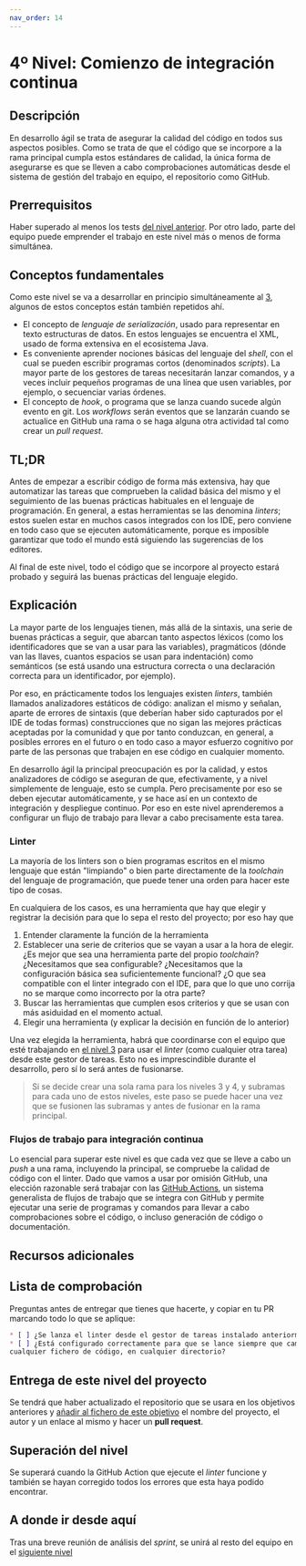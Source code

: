 ```yaml
---
nav_order: 14
---
```


# 4º Nivel: Comienzo de integración continua

## Descripción

En desarrollo ágil se trata de asegurar la calidad del código en todos sus
aspectos posibles. Como se trata de que el código que se incorpore a la rama
principal cumpla estos estándares de calidad, la única forma de asegurarse es
que se lleven a cabo comprobaciones automáticas desde el sistema de gestión del
trabajo en equipo, el repositorio como GitHub.

## Prerrequisitos

Haber superado al menos los tests [del nivel anterior](3.Automatizar.md). Por
otro lado, parte del equipo puede emprender el trabajo en este nivel más o menos
de forma simultánea.

## Conceptos fundamentales

Como este nivel se va a desarrollar en principio simultáneamente al
[3](3.Automatizar.md), algunos de estos conceptos están también repetidos ahí.

* El concepto de *lenguaje de serialización*, usado para representar en texto
  estructuras de datos. En estos lenguajes se encuentra el XML, usado de forma
  extensiva en el ecosistema Java.
* Es conveniente aprender nociones básicas del lenguaje del *shell*, con el cual
  se pueden escribir programas cortos (denominados *scripts*). La mayor parte de
  los gestores de tareas necesitarán lanzar comandos, y a veces incluir pequeños
  programas de una línea que usen variables, por ejemplo, o secuenciar varias
  órdenes.
* El concepto de *hook*, o programa que se lanza cuando sucede algún evento en
  git. Los *workflows* serán eventos que se lanzarán cuando se actualice en
  GitHub una rama o se haga alguna otra actividad tal como crear un *pull
  request*.


## TL;DR

Antes de empezar a escribir código de forma más extensiva, hay que automatizar
las tareas que comprueben la calidad básica del mismo y el seguimiento de las
buenas prácticas habituales en el lenguaje de programación. En general, a estas
herramientas se las denomina *linters*; estos suelen estar en muchos casos
integrados con los IDE, pero conviene en todo caso que se ejecuten
automáticamente, porque es imposible garantizar que todo el mundo está siguiendo
las sugerencias de los editores.

Al final de este nivel, todo el código que se incorpore al proyecto estará
probado y seguirá las buenas prácticas del lenguaje elegido.

## Explicación

La mayor parte de los lenguajes tienen, más allá de la sintaxis, una serie de
buenas prácticas a seguir, que abarcan tanto aspectos léxicos (como los
identificadores que se van a usar para las variables), pragmáticos (dónde
van las llaves, cuantos espacios se usan para indentación) como semánticos (se
está usando una estructura correcta o una declaración correcta para un
identificador, por ejemplo).

Por eso, en prácticamente todos los lenguajes existen *linters*, también
llamados analizadores estáticos de código: analizan el mismo y señalan, aparte
de errores de sintaxis (que deberían haber sido capturados por el IDE de todas
formas) construcciones que no sigan las mejores prácticas aceptadas por la
comunidad y que por tanto conduzcan, en general, a posibles errores en el futuro
o en todo caso a mayor esfuerzo cognitivo por parte de las personas que trabajen
en ese código en cualquier momento.

En desarrollo ágil la principal preocupación es por la calidad, y estos
analizadores de código se aseguran de que, efectivamente, y a nivel simplemente
de lenguaje, esto se cumpla. Pero precisamente por eso se deben ejecutar
automáticamente, y se hace así en un contexto de integración y despliegue
continuo. Por eso en este nivel aprenderemos a configurar un flujo de trabajo
para llevar a cabo precisamente esta tarea.

### Linter

La mayoría de los linters son o bien programas escritos en el mismo lenguaje que
están "limpiando" o bien parte directamente de la *toolchain* del lenguaje de
programación, que puede tener una orden para hacer este tipo de cosas.

En cualquiera de los casos, es una herramienta que hay que elegir y registrar la
decisión para que lo sepa el resto del proyecto; por eso hay que

1. Entender claramente la función de la herramienta
2. Establecer una serie de criterios que se vayan a usar a la hora de
   elegir. ¿Es mejor que sea una herramienta parte del propio *toolchain*?
   ¿Necesitamos que sea configurable? ¿Necesitamos que la configuración básica
   sea suficientemente funcional? ¿O que sea compatible con el linter integrado
   con el IDE, para que lo que uno corrija no se marque como incorrecto por la
   otra parte?
3. Buscar las herramientas que cumplen esos criterios y que se usan con más
   asiduidad en el momento actual.
4. Elegir una herramienta (y explicar la decisión en función de lo anterior)

Una vez elegida la herramienta, habrá que coordinarse con el equipo que esté
trabajando en [el nivel 3](3.Automatizar.md) para usar el *linter* (como
cualquier otra tarea) desde este gestor de tareas. Esto no es imprescindible
durante el desarrollo, pero sí lo será antes de fusionarse.

> Si se decide crear una sola rama para los niveles 3 y 4, y subramas para cada
> uno de estos niveles, este paso se puede hacer una vez que se fusionen las
> subramas y antes de fusionar en la rama principal.

### Flujos de trabajo para integración continua

Lo esencial para superar este nivel es que cada vez que se lleve a cabo un
*push* a una rama, incluyendo la principal, se compruebe la calidad de código
con el linter. Dado que vamos a usar por omisión GitHub, una elección razonable
será trabajar con las [GitHub Actions](https://github.com/features/actions), un
sistema generalista de flujos de trabajo que se integra con GitHub y permite
ejecutar una serie de programas y comandos para llevar a cabo comprobaciones
sobre el código, o incluso generación de código o documentación.

## Recursos adicionales

## Lista de comprobación

Preguntas antes de entregar que tienes que hacerte, y copiar en tu PR marcando
todo lo que se aplique:

```markdown
* [ ] ¿Se lanza el linter desde el gestor de tareas instalado anteriormente?
* [ ] ¿Está configurado correctamente para que se lance siempre que cambie
cualquier fichero de código, en cualquier directorio?

```

## Entrega de este nivel del proyecto

Se tendrá que haber actualizado el repositorio que se usara en los objetivos
anteriores y [añadir al fichero de este
objetivo](https://github.com/JJ/MPDA-IS-ed/blob/master/proyectos/nivel-4.md) el
nombre del proyecto, el autor y un enlace al mismo y hacer un **pull request**.

## Superación del nivel

Se superará cuando la GitHub Action que ejecute el *linter* funcione y también
se hayan corregido todos los errores que esta haya podido encontrar.

## A donde ir desde aquí

Tras una breve reunión de análisis del *sprint*, se unirá al resto del equipo en
el [siguiente nivel](5.Tests.md)
